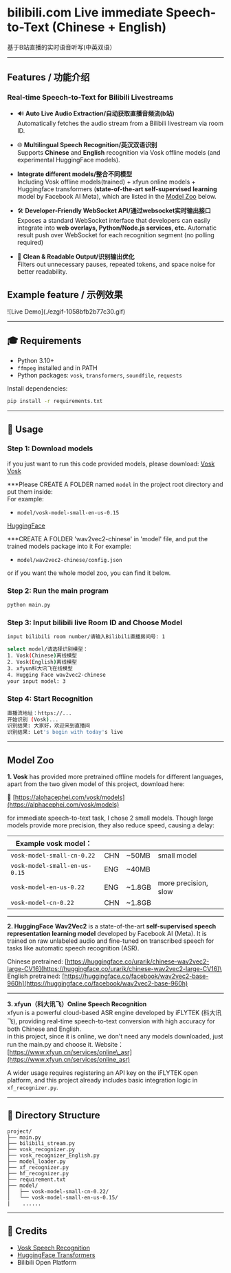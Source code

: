 # bilibili.com Live immediate Speech-to-Text (Chinese + English)

基于B站直播的实时语音听写(中英双语）

---

## Features / 功能介绍

### Real-time Speech-to-Text for Bilibili Livestreams

- 🔊 **Auto Live Audio Extraction/自动获取直播音频流(b站)**\
  Automatically fetches the audio stream from a Bilibili livestream via room ID.

- 🌐 **Multilingual Speech Recognition/英汉双语识别**\
  Supports **Chinese** and **English** recognition via Vosk offline models (and experimental HuggingFace models).

- **Integrate different models/整合不同模型**\
  Including Vosk offline models(trained) + xfyun online models + Huggingface transformers (**state-of-the-art self-supervised learning** model by Facebook AI Meta), which are listed in the [Model Zoo](#model-zoo) below.

- 🛠️ **Developer-Friendly WebSocket API/通过websocket实时输出接口**\
  Exposes a standard WebSocket interface that developers can easily integrate into **web overlays, Python/Node.js services, etc.** Automatic result push over WebSocket for each recognition segment (no polling required)

- 🚨 **Clean & Readable Output/识别输出优化**\
  Filters out unnecessary pauses, repeated tokens, and space noise for better readability.

## Example feature / 示例效果



![Live Demo]\(./ezgif-1058bfb2b77c30.gif)



---

## 🎓 Requirements

- Python 3.10+
- `ffmpeg` installed and in PATH
- Python packages: `vosk`, `transformers`, `soundfile`, `requests`

Install dependencies:

```bash
pip install -r requirements.txt
```

---

## 📖 Usage

### Step 1: Download models
if you just want to run this code provided models, please download:
 [Vosk](https://alphacephei.com/vosk/models/vosk-model-small-en-us-0.15.zip) 
 [Vosk](https://alphacephei.com/vosk/models/vosk-model-small-cn-0.22.zip) 
 
 ***Please CREATE A FOLDER named `model` in the project root directory and put them inside:  
 For example:
 - `model/vosk-model-small-en-us-0.15`
 
 [HuggingFace](https://huggingface.co/jonatasgrosman/wav2vec2-large-xlsr-53-chinese-zh-cn/tree/main) 
 
 ***CREATE A FOLDER 'wav2vec2-chinese' in 'model' file, and put the trained models package into it
 For example:
 - `model/wav2vec2-chinese/config.json`

or if you want the whole model zoo, you can find it below.

### Step 2: Run the main program

```bash
python main.py
```

### Step 3: Input bilibili live Room ID and Choose Model

```bash
input bilibili room number/请输入Bilibili直播房间号: 1

select model/请选择识别模型：
1. Vosk(Chinese)离线模型
2. Vosk(English)离线模型
3. xfyun科大讯飞在线模型
4. Hugging Face wav2vec2-chinese
your input model: 3
```

### Step 4: Start Recognition

```bash
直播流地址：https://...
开始识别 (Vosk)...
识别结果: 大家好，欢迎来到直播间
识别结果: Let's begin with today's live
```

---

## Model Zoo

**1. Vosk** has provided more pretrained offline models for different languages, apart from the two given model of this project, download here:

🔗 [https://alphacephei.com/vosk/models](https://alphacephei.com/vosk/models)

for immediate speech-to-text task, I chose 2 small models. Though large models provide more precision, they also reduce speed, causing a delay:

| **Example vosk model：**       |     |         |                      |
| ----------------------------- | --- | ------- | -------------------- |
| `vosk-model-small-cn-0.22`    | CHN | \~50MB  | small model          |
| `vosk-model-small-en-us-0.15` | ENG | \~40MB  |                      |
| `vosk-model-en-us-0.22`       | ENG | \~1.8GB | more precision, slow |
| `vosk-model-cn-0.22`          | CHN | \~1.8GB |                      |

---

**2. HuggingFace** **Wav2Vec2** is a state-of-the-art **self-supervised speech representation learning model** developed by Facebook AI (Meta). It is trained on raw unlabeled audio and fine-tuned on transcribed speech for tasks like automatic speech recognition (ASR).

Chinese pretrained: [https://huggingface.co/urarik/chinese-wav2vec2-large-CV16](https://huggingface.co/urarik/chinese-wav2vec2-large-CV16)\
English pretrained: [https://huggingface.co/facebook/wav2vec2-base-960h](https://huggingface.co/facebook/wav2vec2-base-960h)

---

**3. xfyun（科大讯飞）Online Speech Recognition**\
xfyun is a powerful cloud-based ASR engine developed by iFLYTEK (科大讯飞), providing real-time speech-to-text conversion with high accuracy for both Chinese and English.\
in this project, since it is online, we don't need any models downloaded, just run the main.py and choose it.
Website：[https://www.xfyun.cn/services/online\_asr](https://www.xfyun.cn/services/online_asr)

A wider usage requires registering an API key on the iFLYTEK open platform, and this project already includes basic integration logic in `xf_recognizer.py`.

---

## 📂 Directory Structure

```
project/
├── main.py
├── bilibili_stream.py
├── vosk_recognizer.py
├── vosk_recognizer_English.py
├── model_loader.py
├── xf_recognizer.py
├── hf_recognizer.py
├── requirement.txt
├── model/
│   ├── vosk-model-small-cn-0.22/
│   └── vosk-model-small-en-us-0.15/
|    ......
```

---

## 🙏 Credits

- [Vosk Speech Recognition](https://alphacephei.com/vosk/)
- [HuggingFace Transformers](https://huggingface.co/models)
- Bilibili Open Platform
